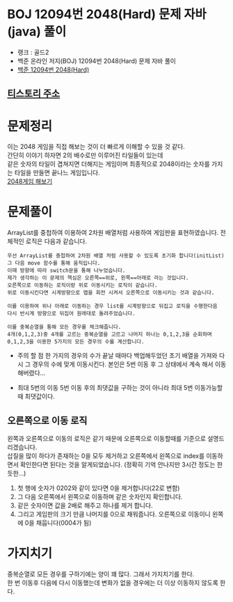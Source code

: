 # BOJ 12094번 2048(Hard) 문제 자바(java)  풀이
- 랭크 : 골드2
- 백준 온라인 저지(BOJ) 12094번 2048(Hard) 문제 자바 풀이
- [백준 12094번 2048(Hard)](https://www.acmicpc.net/problem/12094)

## [티스토리 주소](https://hoho325.tistory.com/)

# 문제정리
이는 2048 게임을 직접 해보는 것이 더 빠르게 이해할 수 있을 것 같다.  
간단히 이야기 하자면 2의 배수로만 이루어진 타일들이 있는데  
같은 숫자의 타일이 겹쳐지면 더해지는 게임이며 최종적으로 2048이라는 숫자를 가지는 타일을 만들면 끝나느 게임입니다.  
[2048게임 해보기](https://play2048.co/)

# 문제풀이
ArrayList를 중첩하여 이용하여 2차원 배열처럼 사용하여 게임판을 표현하였습니다.
전체적인 로직은 다음과 같습니다.
```
우선 ArrayList를 중첩하여 2차원 배열 처럼 사용할 수 있도록 초기화 합니다(initList)
그 다음 move 함수를 통해 움직입니다.
이때 방향에 따라 switch문을 통해 나누었습니다.
제가 생각하는 이 문제의 핵심은 오른쪽==위로, 왼쪽==아래로 라는 것입니다.
오른쪽으로 이동하는 로직이랑 위로 이동시키는 로직이 같습니다.
위로 이동시킨다면 시계방향으로 맵을 회전 시켜서 오른쪽으로 이동시키는 것과 같습니다.
  
이를 이용하여 위나 아래로 이동하는 경우 list를 시계방향으로 뒤집고 로직을 수행한다음
다시 반시계 방향으로 뒤집어 원래대로 돌려주었습니다.

이를 중복순열을 통해 모든 경우를 체크해줍니다.
4개(0,1,2,3)중 4개를 고르는 중복순열을 고르고 나머지 하나는 0,1,2,3을 순회하며
0,1,2,3을 이용한 5가지의 모든 경우의 수를 계산합니다.
```

* 주의 할 점
한 가지의 경우의 수가 끝날 때마다 백업해두었던 초기 배열을 가져와 다시 그 경우의 수에 맞게 이동시킨다. 본인은 5번 이동 후 그 상태에서 계속 해서 이동해버렸다...

* 최대 5번의 이동
5번 이동 후의 최댓값을 구하는 것이 아니라 최대 5번 이동가능할때 최댓값이다.

## 오른쪽으로 이동 로직
왼쪽과 오른쪽으로 이동의 로직은 같기 때문에 오른쪽으로 이동할때를 기준으로 설명드리겠습니다.  
삽질을 많이 하다가 존재하는 0을 모두 제거하고 오른쪽에서 왼쪽으로 index를 이동하면서 확인한다면 된다는 것을 알게되었습니다. (정확히 기억 안나지만 3시간 정도는 한듯한...)  
1. 첫 행에 숫자가 0202와 같이 있다면 0을 제거합니다(22로 변함)
2. 그 다음 오른쪽에서 왼쪽으로 이동하며 같은 숫자인지 확인합니다.
3. 같은 숫자이면 값을 2배로 해주고 하나를 제거 합니다.
4. 그리고 게임판의 크기 만큼 나머지를 0으로 채워줍니다. 오른쪽으로 이동이니 왼쪽에 0을 채웁니다(0004가 됨)

# 가지치기
중복순열로 모든 경우를 구하기에는 양이 꽤 많다. 그래서 가지치기를 한다.  
한 번 이동후 다음에 다시 이동했는데 변화가 없을 경우에는 더 이상 이동하지 않도록 한다.